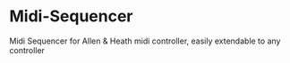 # Midi-Sequencer

Midi Sequencer for Allen & Heath midi controller, easily extendable to any controller
